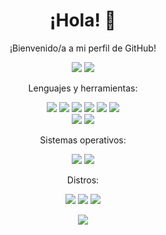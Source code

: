 <!-- Encabezado -->
<h1 align="center">¡Hola! 👋</h1>

<!-- Descripción -->
<p align="center">¡Bienvenido/a a mi perfil de GitHub!</p>

<!-- Iconos sociales -->
<p align="center">
  <a href="https://jbnsta.netlify.app/"><img src="https://img.shields.io/badge/-Sitio%20Web-000?style=flat&logo=Google-Chrome&logoColor=white"></a>
  <a href="https://www.linkedin.com/in/bruno-jardon-93bba523a/"><img src="https://img.shields.io/badge/-LinkedIn-0077B5?style=flat&logo=LinkedIn&logoColor=white"></a>
</p>

<!-- Lenguajes y herramientas -->
<p align="center">Lenguajes y herramientas:</p>
<p align="center">
  <img src="https://img.shields.io/badge/-C++-3776AB?style=flat&logo=C%2B%2B&logoColor=white">
  <img src="https://img.shields.io/badge/-JavaScript-F7DF1E?style=flat&logo=JavaScript&logoColor=black">
  <img src="https://img.shields.io/badge/-HTML5-E34F26?style=flat&logo=HTML5&logoColor=white">
  <img src="https://img.shields.io/badge/-CSS3-1572B6?style=flat&logo=CSS3&logoColor=white">
  <img src="https://img.shields.io/badge/-Godot-478CBF?style=flat&logo=Godot%20Engine&logoColor=white">
  <img src="https://img.shields.io/badge/-Script-000?style=flat&logo=gnu-bash&logoColor=white">
  <br>
  <img src="https://img.shields.io/badge/-Git-F05032?style=flat&logo=Git&logoColor=white">
  <img src="https://img.shields.io/badge/-Docker-2496ED?style=flat&logo=Docker&logoColor=white">
</p>

<!-- Lenguajes y herramientas -->
<p align="center">Sistemas operativos:</p>
<p align="center">
  <img src="https://img.shields.io/badge/-Linux-000?style=flat&logo=Linux&logoColor=white">
  <img src="https://img.shields.io/badge/-Windows-0078D4?style=flat&logo=Windows&logoColor=white"> <br>
</p>

<!-- Distros -->
  <p align="center">Distros:</p>
<p align="center">
  <img src="https://img.shields.io/badge/-Debian-D70A53?style=flat&logo=Debian&logoColor=white">
  <img src="https://img.shields.io/badge/-Kali-478CBF?style=flat&logo=Kali%20Linux&logoColor=white">
  <img src="https://img.shields.io/badge/-Ubuntu-DD4814?style=flat&logo=Ubuntu&logoColor=white">
</p>

<!-- Estadísticas de GitHub -->
<p align="center">
  <img src="https://github-readme-stats.vercel.app/api?username=brunojardon&show_icons=true&theme=dracula">
</p>

<!-- Visualizaciones de perfil
<p align="center">
  <img src="https://komarev.com/ghpvc/?username=brunojardon&color=blueviolet">
</p>
-->
